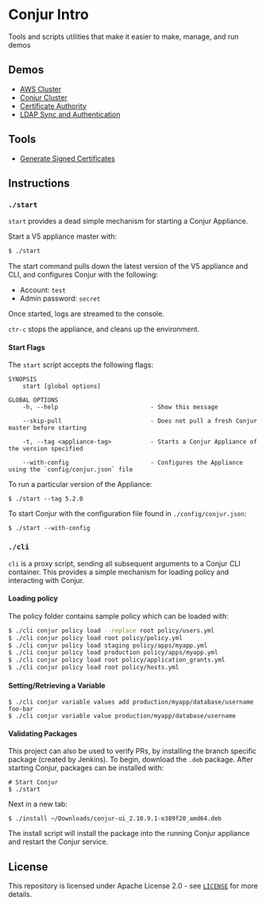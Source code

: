 # Conjur Intro
Tools and scripts  utilities that make it easier to make, manage, and run demos

## Demos

- [AWS Cluster](demos/aws-cluster/README.md)
- [Conjur Cluster](demos/cluster/README.md)
- [Certificate Authority](demos/certificate-authority/mutual-tls/README.md)
- [LDAP Sync and Authentication](demos/ldap-integration/README.md)

## Tools
- [Generate Signed Certificates](tools/simple-certificates/)

## Instructions

### `./start`
`start` provides a dead simple mechanism for starting a Conjur Appliance.

Start a V5 appliance master with:
```sh
$ ./start
```
The start command pulls down the latest version of the V5 appliance and CLI, and configures Conjur with the following:
* Account: `test`
* Admin password: `secret`

Once started, logs are streamed to the console.

`ctr-c` stops the appliance, and cleans up the environment.

#### Start Flags

The `start` script accepts the following flags:
```
SYNOPSIS
    start [global options]

GLOBAL OPTIONS
    -h, --help                          - Show this message

    --skip-pull                         - Does not pull a fresh Conjur master before starting

    -t, --tag <appliance-tag>           - Starts a Conjur Appliance of the version specified

    --with-config                       - Configures the Appliance using the `config/conjur.json` file
```

To run a particular version of the Appliance:
```
$ ./start --tag 5.2.0
```

To start Conjur with the configuration file found in `./config/conjur.json`:
```
$ ./start --with-config
```

### `./cli`
`cli` is a proxy script, sending all subsequent arguments to a Conjur CLI container. This provides a simple mechanism for loading policy and interacting with Conjur.

#### Loading policy
The policy folder contains sample policy which can be loaded with:
```sh
$ ./cli conjur policy load --replace root policy/users.yml
$ ./cli conjur policy load root policy/policy.yml
$ ./cli conjur policy load staging policy/apps/myapp.yml
$ ./cli conjur policy load production policy/apps/myapp.yml
$ ./cli conjur policy load root policy/application_grants.yml
$ ./cli conjur policy load root policy/hosts.yml
```

#### Setting/Retrieving a Variable
```
$ ./cli conjur variable values add production/myapp/database/username foo-bar
$ ./cli conjur variable value production/myapp/database/username
```

#### Validating Packages
This project can also be used to verify PRs, by installing the branch specific package (created by Jenkins).  To begin, download the `.deb` package.  After starting Conjur, packages can be installed with:

```
# Start Conjur
$ ./start
```
Next in a new tab:

```
$ ./install ~/Downloads/conjur-ui_2.10.9.1-e389f20_amd64.deb
```
The install script will install the package into the running Conjur appliance and restart the Conjur service.

## License

This repository is licensed under Apache License 2.0 - see [`LICENSE`](LICENSE) for more details.
